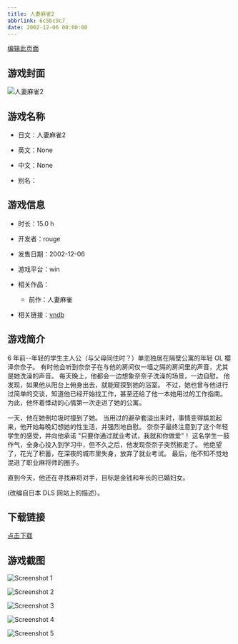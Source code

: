 ```yaml
---
title: 人妻麻雀2
abbrlink: 6c5bc9c7
date: 2002-12-06 00:00:00
---
```

[编辑此页面](https://github.com/ACG-3/ADV3-source/blob/main/source/_posts/%E4%BA%BA%E5%A6%BB%E9%BA%BB%E9%9B%802.md)

## 游戏封面

![人妻麻雀2](https://pan.timero.xyz/d/onedrive/img_lib_001/%E4%BA%BA%E5%A6%BB%E9%BA%BB%E9%9B%802_cover.avif)


## 游戏名称

- 日文：人妻麻雀2
- 英文：None
- 中文：None

- 别名：


## 游戏信息

- 时长：15.0 h
- 开发者：rouge
- 发售日期：2002-12-06
- 游戏平台：win
- 相关作品：
   - 前作：人妻麻雀

- 相关链接：[vndb](https://vndb.org/v2910)


## 游戏简介

6 年前--年轻的学生主人公（与父母同住时？）单恋独居在隔壁公寓的年轻 OL 樱泽奈奈子。  有时他会听到奈奈子在与他的房间仅一墙之隔的房间里的声音，尤其是她洗澡的声音。  每天晚上，他都会一边想象奈奈子洗澡的场景，一边自慰。  他发现，如果他从阳台上俯身出去，就能窥探到她的浴室。  不过，她也曾与他进行过简单的交谈，知道他已经开始找工作，甚至还给了他一本她用过的工作指南。  为此，他怀着悸动的心情第一次走进了她的公寓。

一天，他在她倒垃圾时撞到了她。  当用过的避孕套溢出来时，事情变得尴尬起来，他开始每晚幻想她的性生活，并强烈地自慰。  奈奈子最终注意到了这个年轻学生的感受，并向他承诺 "只要你通过就业考试，我就和你做爱"！  这名学生一鼓作气，全身心投入到学习中，但不久之后，他发现奈奈子突然搬走了。  他绝望了，花光了积蓄，在深夜的城市里失身，放弃了就业考试。  最后，他不知不觉地混进了职业麻将师的圈子。

直到今天，他还在寻找麻将对手，目标是金钱和年长的已婚妇女。

(改编自日本 DLS 网站上的描述）。


## 下载链接

[点击下载](https://pan.timero.xyz/onedrive/adv_lib_001/%E4%BA%BA%E5%A6%BB%E9%BA%BB%E9%9B%802)


## 游戏截图


![Screenshot 1](https://pan.timero.xyz/d/onedrive/img_lib_001/%E4%BA%BA%E5%A6%BB%E9%BA%BB%E9%9B%802_Screenshot_1.avif)

![Screenshot 2](https://pan.timero.xyz/d/onedrive/img_lib_001/%E4%BA%BA%E5%A6%BB%E9%BA%BB%E9%9B%802_Screenshot_2.avif)

![Screenshot 3](https://pan.timero.xyz/d/onedrive/img_lib_001/%E4%BA%BA%E5%A6%BB%E9%BA%BB%E9%9B%802_Screenshot_3.avif)

![Screenshot 4](https://pan.timero.xyz/d/onedrive/img_lib_001/%E4%BA%BA%E5%A6%BB%E9%BA%BB%E9%9B%802_Screenshot_4.avif)

![Screenshot 5](https://pan.timero.xyz/d/onedrive/img_lib_001/%E4%BA%BA%E5%A6%BB%E9%BA%BB%E9%9B%802_Screenshot_5.avif)

